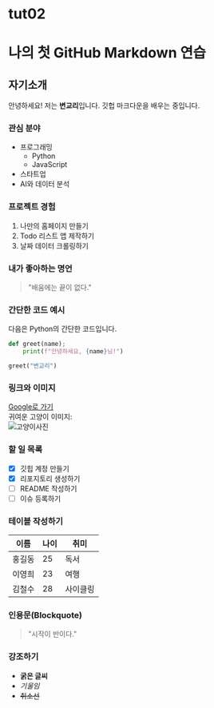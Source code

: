 # tut02

# 나의 첫 GitHub Markdown 연습

## 자기소개

안녕하세요! 저는 **변교리**입니다. 깃헙 마크다운을 배우는 중입니다.

### 관심 분야

- 프로그래밍
    - Python
    - JavaScript
- 스타트업
- AI와 데이터 분석

### 프로젝트 경험

1. 나만의 홈페이지 만들기
2. Todo 리스트 앱 제작하기
3. 날짜 데이터 크롤링하기

### 내가 좋아하는 명언

> "배움에는 끝이 없다."

### 간단한 코드 예시

다음은 Python의 간단한 코드입니다.

```python
def greet(name);
    print(f"안녕하세요, {name}님!")

greet("변교리")
```

### 링크와 이미지

[Google로 가기](https://google.com)       
귀여운 고양이 이미지:    
![고양이사진](https://t3.ftcdn.net/jpg/01/04/40/06/360_F_104400672_zCaPIFbYT1dXdzN85jso7NV8M6uwpKtf.jpg)

### 할 일 목록

- [x] 깃힙 계정 만들기
- [x] 리포지토리 생성하기
- [ ] README 작성하기
- [ ] 이슈 등록하기

### 테이블 작성하기 
|이름|나이|취미|     
|---|----|---|
|홍길동|25|독서|          
|이영희|23|여행|         
|김철수|28|사이클링|

### 인용문(Blockquote)

> "시작이 반이다."

### 강조하기

  - **굵은 글씨**
  - *기울임*
  - ~~취소선~~



